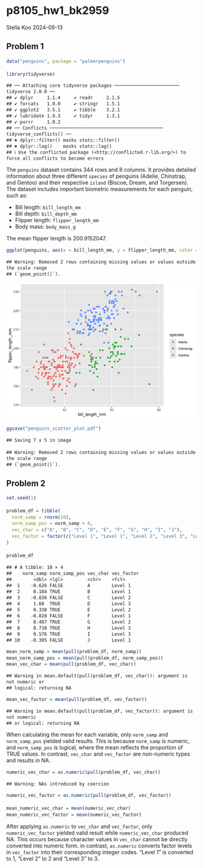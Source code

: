p8105_hw1_bk2959
================
Stella Koo
2024-09-13

## Problem 1

``` r
data("penguins", package = "palmerpenguins")

library(tidyverse)
```

    ## ── Attaching core tidyverse packages ──────────────────────── tidyverse 2.0.0 ──
    ## ✔ dplyr     1.1.4     ✔ readr     2.1.5
    ## ✔ forcats   1.0.0     ✔ stringr   1.5.1
    ## ✔ ggplot2   3.5.1     ✔ tibble    3.2.1
    ## ✔ lubridate 1.9.3     ✔ tidyr     1.3.1
    ## ✔ purrr     1.0.2     
    ## ── Conflicts ────────────────────────────────────────── tidyverse_conflicts() ──
    ## ✖ dplyr::filter() masks stats::filter()
    ## ✖ dplyr::lag()    masks stats::lag()
    ## ℹ Use the conflicted package (<http://conflicted.r-lib.org/>) to force all conflicts to become errors

The `penguins` dataset contains 344 rows and 8 columns. It provides
detailed information about three different `species` of penguins
(Adelie, Chinstrap, and Gentoo) and their respective `island` (Biscoe,
Dream, and Torgersen). The dataset includes important biometric
measurements for each penguin, such as:

- Bill length: `bill_length_mm`
- Bill depth: `bill_depth_mm`
- Flipper length: `flipper_length_mm`
- Body mass: `body_mass_g`

The mean flipper length is 200.9152047.

``` r
ggplot(penguins, aes(x = bill_length_mm, y = flipper_length_mm, color = species)) + geom_point()
```

    ## Warning: Removed 2 rows containing missing values or values outside the scale range
    ## (`geom_point()`).

![](p8105_hw1_bk2959_files/figure-gfm/unnamed-chunk-2-1.png)<!-- -->

``` r
ggsave("penguins_scatter_plot.pdf")
```

    ## Saving 7 x 5 in image

    ## Warning: Removed 2 rows containing missing values or values outside the scale range
    ## (`geom_point()`).

## Problem 2

``` r
set.seed(1)

problem_df = tibble(
  norm_samp = rnorm(10),
  norm_samp_pos = norm_samp > 0,
  vec_char = c("A", "B", "C", "D", "E", "F", "G", "H", "I", "J"),
  vec_factor = factor(c("Level 1", "Level 1", "Level 2", "Level 3", "Level 2", "Level 1", "Level 2", "Level 3", "Level 3", "Level 1"))
)

problem_df
```

    ## # A tibble: 10 × 4
    ##    norm_samp norm_samp_pos vec_char vec_factor
    ##        <dbl> <lgl>         <chr>    <fct>     
    ##  1    -0.626 FALSE         A        Level 1   
    ##  2     0.184 TRUE          B        Level 1   
    ##  3    -0.836 FALSE         C        Level 2   
    ##  4     1.60  TRUE          D        Level 3   
    ##  5     0.330 TRUE          E        Level 2   
    ##  6    -0.820 FALSE         F        Level 1   
    ##  7     0.487 TRUE          G        Level 2   
    ##  8     0.738 TRUE          H        Level 3   
    ##  9     0.576 TRUE          I        Level 3   
    ## 10    -0.305 FALSE         J        Level 1

``` r
mean_norm_samp = mean(pull(problem_df, norm_samp))
mean_norm_samp_pos = mean(pull(problem_df, norm_samp_pos))
mean_vec_char = mean(pull(problem_df, vec_char))
```

    ## Warning in mean.default(pull(problem_df, vec_char)): argument is not numeric or
    ## logical: returning NA

``` r
mean_vec_factor = mean(pull(problem_df, vec_factor))
```

    ## Warning in mean.default(pull(problem_df, vec_factor)): argument is not numeric
    ## or logical: returning NA

When calculating the mean for each variable, only `norm_samp` and
`norm_samp_pos` yielded valid results. This is because `norm_samp` is
numeric, and `norm_samp_pos` is logical, where the mean reflects the
proportion of TRUE values. In contrast, `vec_char` and `vec_factor` are
non-numeric types and results in NA.

``` r
numeric_vec_char = as.numeric(pull(problem_df, vec_char))
```

    ## Warning: NAs introduced by coercion

``` r
numeric_vec_factor = as.numeric(pull(problem_df, vec_factor))

mean_numeric_vec_char = mean(numeric_vec_char)
mean_numeric_vec_factor = mean(numeric_vec_factor)
```

After applying `as.numeric` to `vec_char` and `vec_factor`, only
`numeric_vec_factor` yielded valid result while `numeric_vec_char`
produced NA. This occurs because character values in `vec_char` cannot
be directly converted into numeric form. in contrast, `as.numeric`
converts factor levels in `vec_factor` into their corresponding integer
codes. “Level 1” is converted to 1, “Level 2” to 2 and “Level 3” to 3.
